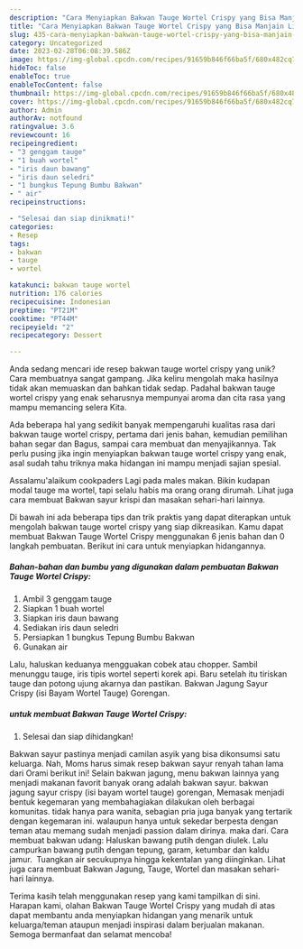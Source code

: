 ```yaml
---
description: "Cara Menyiapkan Bakwan Tauge Wortel Crispy yang Bisa Manjain Lidah"
title: "Cara Menyiapkan Bakwan Tauge Wortel Crispy yang Bisa Manjain Lidah"
slug: 435-cara-menyiapkan-bakwan-tauge-wortel-crispy-yang-bisa-manjain-lidah
category: Uncategorized
date: 2023-02-28T06:08:39.586Z
image: https://img-global.cpcdn.com/recipes/91659b846f66ba5f/680x482cq70/bakwan-tauge-wortel-crispy-foto-resep-utama.jpg
hideToc: false
enableToc: true
enableTocContent: false
thumbnail: https://img-global.cpcdn.com/recipes/91659b846f66ba5f/680x482cq70/bakwan-tauge-wortel-crispy-foto-resep-utama.jpg
cover: https://img-global.cpcdn.com/recipes/91659b846f66ba5f/680x482cq70/bakwan-tauge-wortel-crispy-foto-resep-utama.jpg
author: Admin
authorAv: notfound
ratingvalue: 3.6
reviewcount: 16
recipeingredient:
- "3 genggam tauge"
- "1 buah wortel"
- "iris daun bawang"
- "iris daun seledri"
- "1 bungkus Tepung Bumbu Bakwan"
- " air"
recipeinstructions:

- "Selesai dan siap dinikmati!"
categories:
- Resep
tags:
- bakwan
- tauge
- wortel

katakunci: bakwan tauge wortel 
nutrition: 176 calories
recipecuisine: Indonesian
preptime: "PT21M"
cooktime: "PT44M"
recipeyield: "2"
recipecategory: Dessert

---
```





Anda sedang mencari ide resep bakwan tauge wortel crispy yang unik? Cara membuatnya sangat gampang. Jika keliru mengolah maka hasilnya tidak akan memuaskan dan bahkan tidak sedap. Padahal bakwan tauge wortel crispy yang enak seharusnya mempunyai aroma dan cita rasa yang mampu memancing selera Kita.





Ada beberapa hal yang sedikit banyak mempengaruhi kualitas rasa dari bakwan tauge wortel crispy, pertama dari jenis bahan, kemudian pemilihan bahan segar dan Bagus, sampai cara membuat dan menyajikannya. Tak perlu pusing jika ingin menyiapkan bakwan tauge wortel crispy yang enak,      asal sudah tahu triknya maka hidangan ini mampu menjadi sajian spesial.














Assalamu&#39;alaikum cookpaders Lagi pada males makan. Bikin kudapan modal tauge ma wortel, tapi selalu habis ma orang orang dirumah. Lihat juga cara membuat Bakwan sayur krispi dan masakan sehari-hari lainnya.






Di bawah ini ada beberapa tips dan trik praktis yang dapat diterapkan untuk mengolah bakwan tauge wortel crispy yang siap dikreasikan. Kamu dapat membuat Bakwan Tauge Wortel Crispy menggunakan 6 jenis bahan dan 0 langkah pembuatan. Berikut ini cara untuk menyiapkan hidangannya.

<!--inarticleads1-->

##### Bahan-bahan dan bumbu yang digunakan dalam pembuatan Bakwan Tauge Wortel Crispy:

1. Ambil 3 genggam tauge
1. Siapkan 1 buah wortel
1. Siapkan iris daun bawang
1. Sediakan iris daun seledri
1. Persiapkan 1 bungkus Tepung Bumbu Bakwan
1. Gunakan  air


Lalu, haluskan keduanya mengguakan cobek atau chopper. Sambil menunggu tauge, iris tipis wortel seperti korek api. Baru setelah itu tiriskan tauge dan potong ujung akarnya dan pastikan. Bakwan Jagung Sayur Crispy (isi Bayam Wortel Tauge) Gorengan. 

<!--inarticleads2-->

#####  untuk membuat Bakwan Tauge Wortel Crispy:


1. Selesai dan siap dihidangkan!

Bakwan sayur pastinya menjadi camilan asyik yang bisa dikonsumsi satu keluarga. Nah, Moms harus simak resep bakwan sayur renyah tahan lama dari Orami berikut ini! Selain bakwan jagung, menu bakwan lainnya yang menjadi makanan favorit banyak orang adalah bakwan sayur. bakwan jagung sayur crispy (isi bayam wortel tauge) gorengan, Memasak menjadi bentuk kegemaran yang membahagiakan dilakukan oleh berbagai komunitas. tidak hanya para wanita, sebagian pria juga banyak yang tertarik dengan kegemaran ini. walaupun hanya untuk sekedar berpesta dengan teman atau memang sudah menjadi passion dalam dirinya. maka dari. Cara membuat bakwan udang: Haluskan bawang putih dengan diulek.⁣ Lalu campurkan bawang putih dengan tepung, garam, ketumbar dan kaldu jamur. ⁣ Tuangkan air secukupnya hingga kekentalan yang diinginkan. Lihat juga cara membuat Bakwan Jagung, Tauge, Wortel dan masakan sehari-hari lainnya. 

Terima kasih telah menggunakan resep yang kami tampilkan di sini. Harapan kami, olahan Bakwan Tauge Wortel Crispy yang mudah di atas dapat membantu anda menyiapkan hidangan yang menarik untuk keluarga/teman ataupun menjadi inspirasi dalam berjualan makanan. Semoga bermanfaat dan selamat mencoba!
